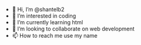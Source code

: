 - 👋 Hi, I’m @shantelb2
- 👀 I’m interested in coding
- 🌱 I’m currently learning html
- 💞️ I’m looking to collaborate on web development
- 📫 How to reach me use my name

<!---
shantelb2/shantelb2 is a ✨ special ✨ repository because its `README.md` (this file) appears on your GitHub profile.
You can click the Preview link to take a look at your changes.
--->
